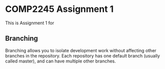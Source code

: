 # COMP2245 Assignment 1

This is Assignment 1 for <Your Name>

## Branching


Branching allows you to isolate development work without 
affecting other branches in the repository. Each repository 
has one default branch (usually called master), and can have 
multiple other branches.